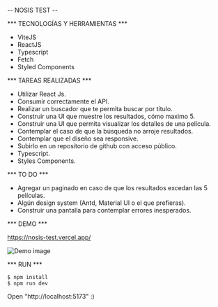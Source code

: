 -- NOSIS TEST --

*** TECNOLOGÍAS Y HERRAMIENTAS ***

- ViteJS
- ReactJS
- Typescript
- Fetch
- Styled Components

*** TAREAS REALIZADAS ***

- Utilizar React Js.
- Consumir correctamente el API.
- Realizar un buscador que te permita buscar por título.
- Construir una UI que muestre los resultados, cómo maximo 5.
- Construir una UI que permita visualizar los detalles de una película.
- Contemplar el caso de que la búsqueda no arroje resultados.
- Contemplar que el diseño sea responsive.
- Subirlo en un repositorio de github con acceso público.
- Typescript.
- Styles Components.

*** TO DO ***
- Agregar un paginado en caso de que los resultados excedan las 5 películas.
- Algún design system (Antd, Material UI o el que prefieras).
- Construir una pantalla para contemplar errores inesperados.

*** DEMO ***

https://nosis-test.vercel.app/

![Demo image](https://github.com/FredonRa/nosis-test/blob/master/src/img/screenshot-test.png)

*** RUN ***

```console
$ npm install
$ npm run dev
```

Open "http://localhost:5173" :)